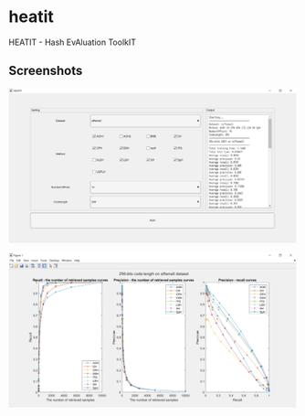 # heatit

HEATIT - Hash EvAluation ToolkIT

## Screenshots

<p align="center"><img src="./img/interface.png" width="800"></p>

<p align="center"><img src="./img/drawing.png" width="800"></p>
